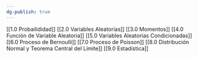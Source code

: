 ```yaml
---
dg-publish: true
---
```

[[1.0 Probailididad]]
[[2.0  Variables Aleatorias]]
[[3.0 Momentos]]
[[4.0 Función de Variable Aleatoria]]
[[5.0 Variables Aleatorias Condicionadas]]
[[6.0 Proceso de Bernoulli]]
[[7.0 Proceso de Poisson]]
[[8.0 Distribución Normal y Teorema Central del Límite]]
[[9.0 Estadística]]